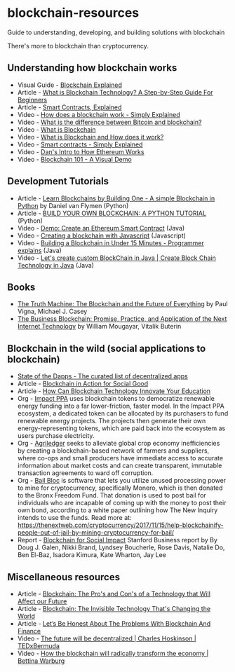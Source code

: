 # blockchain-resources
Guide to understanding, developing, and building solutions with blockchain

There's more to blockchain than cryptocurrency.

## Understanding how blockchain works
- Visual Guide - [Blockchain Explained](https://www.upfolio.com/ultimate-blockchain-guide) 
- Article - [What is Blockchain Technology? A Step-by-Step Guide For Beginners](https://blockgeeks.com/guides/what-is-blockchain-technology/)
- Article - [Smart Contracts, Explained](https://cointelegraph.com/explained/smart-contracts-explained)
- Video - [How does a blockchain work - Simply Explained](https://www.youtube.com/watch?v=SSo_EIwHSd4)
- Video - [What is the difference between Bitcoin and blockchain?](https://www.youtube.com/watch?v=MKwa-BqnJDg)
- Video - [What is Blockchain](https://www.youtube.com/watch?v=93E_GzvpMA0)
- Video - [What is Blockchain and How does it work?](https://www.youtube.com/watch?v=UBm6zhhyPH0)
- Video - [Smart contracts - Simply Explained](https://www.youtube.com/watch?v=ZE2HxTmxfrI)
- Video - [Dan's Intro to How Ethereum Works](https://www.youtube.com/watch?v=-SMliFtoPn8)
- Video - [Blockchain 101 - A Visual Demo](https://www.youtube.com/watch?v=_160oMzblY8)


## Development Tutorials
- Article - [Learn Blockchains by Building One - A simple Blockchain in Python](https://hackernoon.com/learn-blockchains-by-building-one-117428612f46) by Daniel van Flymen (Python)
- Article - [BUILD YOUR OWN BLOCKCHAIN: A PYTHON TUTORIAL](http://ecomunsing.com/build-your-own-blockchain) (Python)
- Video - [Demo: Create an Ethereum Smart Contract](https://www.youtube.com/watch?v=lQ4USRtzWko) (Java)
- Video - [Creating a blockchain with Javascript](https://www.youtube.com/watch?v=zVqczFZr124&list=PLzvRQMJ9HDiTqZmbtFisdXFxul5k0F-Q4) (Javascript)
- Video - [Building a Blockchain in Under 15 Minutes - Programmer explains](https://www.youtube.com/watch?v=baJYhYsHkLM) (Java)
- Video - [Let's create custom BlockChain in Java | Create Block Chain Technology in Java](https://www.youtube.com/watch?v=UmCEdcRjaz0) (Java)


## Books
- [The Truth Machine: The Blockchain and the Future of Everything](https://www.amazon.com/Truth-Machine-Blockchain-Future-Everything/dp/1250114578/) by Paul Vigna, Michael J. Casey
- [The Business Blockchain: Promise, Practice, and Application of the Next Internet Technology](https://www.amazon.com/Business-Blockchain-Practice-Application-Technology/dp/1119300312/ref=pd_sim_14_4?_encoding=UTF8&pd_rd_i=1119300312&pd_rd_r=3ECWSWTR38ZYSARSYYXN&pd_rd_w=MP7z3&pd_rd_wg=d5MOS&psc=1&refRID=3ECWSWTR38ZYSARSYYXN) by William Mougayar, Vitalik Buterin

## Blockchain in the wild (social applications to blockchain)
- [State of the Dapps - The curated list of decentralized apps](https://www.stateofthedapps.com/)
- Article - [Blockchain in Action for Social Good](https://hackernoon.com/blockchain-in-action-for-social-good-a7040837a23d)
- Article - [How Can Blockchain Technology Innovate Your Education](https://hackernoon.com/how-can-blockchain-technology-innovate-your-education-d1cd80c26f08)
- Org - [Impact PPA](https://www.impactppa.com/) uses blockchain tokens to democratize renewable energy funding into a far lower-friction, faster model. In the Impact PPA ecosystem, a dedicated token can be allocated by its purchasers to fund renewable energy projects. The projects then generate their own energy-representing tokens, which are paid back into the ecosystem as users purchase electricity.
- Org - [Agriledger](http://www.agriledger.com/) seeks to alleviate global crop economy inefficiencies by creating a blockchain-based network of farmers and suppliers, where co-ops and small producers have immediate access to accurate information about market costs and can create transparent, immutable transaction agreements to ward off corruption.
- Org - [Bail Bloc](https://bailbloc.thenewinquiry.com/) is software that lets you utilize unused processing power to mine for cryptocurrency, specifically Monero, which is then donated to the Bronx Freedom Fund. That donation is used to post bail for individuals who are incapable of coming up with the money to post their own bond, according to a white paper outlining how The New Inquiry intends to use the funds.
Read more at: https://thenextweb.com/cryptocurrency/2017/11/15/help-blockchainify-people-out-of-jail-by-mining-cryptocurrency-for-bail/
- Report - [Blockchain for Social Impact](https://www.gsb.stanford.edu/faculty-research/publications/blockchain-social-impact) Stanford Business report by By Doug J. Galen, Nikki Brand, Lyndsey Boucherle, Rose Davis, Natalie Do, Ben El-Baz, Isadora Kimura, Kate Wharton, Jay Lee

## Miscellaneous resources
- Article - [Blockchain: The Pro's and Con's of a Technology that Will Affect our Future](https://medium.com/totvslabs/blockchain-the-pros-and-con-s-of-a-technology-that-will-affect-our-future-f67037da7d64)
- Article - [Blockchain: The Invisible Technology That's Changing the World](https://www.pcmag.com/article/351486/blockchain-the-invisible-technology-thats-changing-the-wor)
- Article - [Let’s Be Honest About The Problems With Blockchain And Finance](https://techcrunch.com/2016/02/03/lets-be-honest-about-the-problems-with-blockchain-and-finance/)
- Video - [The future will be decentralized | Charles Hoskinson | TEDxBermuda](https://www.youtube.com/watch?v=97ufCT6lQcY)
- Video - [How the blockchain will radically transform the economy | Bettina Warburg](https://www.youtube.com/watch?v=RplnSVTzvnU)

